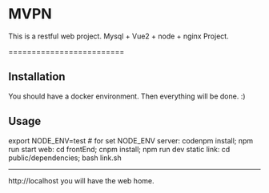 MVPN
=========================
This is a restful web project.
Mysql + Vue2 + node + nginx Project.

=========================

Installation
------------
You should have a docker environment. Then everything will be done. :)

Usage
-----
export NODE_ENV=test # for set NODE_ENV
server: codenpm install; npm run start
web: cd frontEnd; cnpm install; npm run dev
static link: cd public/dependencies; bash link.sh

-----
http://localhost you will have the web home.
